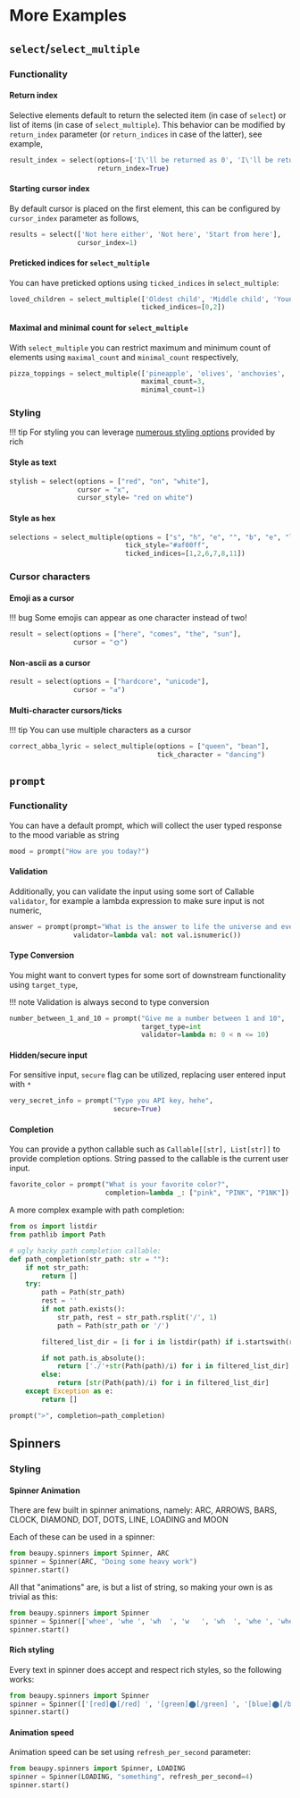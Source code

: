 # More Examples

## `select`/`select_multiple`

### Functionality

#### Return index

Selective elements default to return the selected item (in case of `select`) or list of items (in case of `select_multiple`). This behavior can be modified by `return_index` parameter (or `return_indices` in case of the latter), see example,

```python
result_index = select(options=['I\'ll be returned as 0', 'I\'ll be returned as 1'],
                      return_index=True)
```

#### Starting cursor index

By default cursor is placed on the first element, this can be configured by `cursor_index` parameter as follows,

```python
results = select(['Not here either', 'Not here', 'Start from here'],
                 cursor_index=1)
```

#### Preticked indices for `select_multiple`

You can have preticked options using `ticked_indices` in `select_multiple`:

```python
loved_children = select_multiple(['Oldest child', 'Middle child', 'Youngest Child'],
                                 ticked_indices=[0,2])
```

#### Maximal and minimal count for `select_multiple`

With `select_multiple` you can restrict maximum and minimum count of elements using `maximal_count` and `minimal_count` respectively,

```python
pizza_toppings = select_multiple(['pineapple', 'olives', 'anchovies', 'mozzarella', 'parma ham']
                                 maximal_count=3,
                                 minimal_count=1)
```

### Styling

!!! tip
    For styling you can leverage [numerous styling options](https://rich.readthedocs.io/en/stable/style.html) provided by rich

#### Style as text

```python
stylish = select(options = ["red", "on", "white"],
                 cursor = "x",
                 cursor_style= "red on white")
```

#### Style as hex

```python
selections = select_multiple(options = ["s", "h", "e", "", "b", "e", "l", "i", "e", "v", "e", "d"],
                             tick_style="#af00ff",
                             ticked_indices=[1,2,6,7,8,11])
```

### Cursor characters

#### Emoji as a cursor

!!! bug
    Some emojis can appear as one character instead of two!

```python
result = select(options = ["here", "comes", "the", "sun"],
                cursor = "🌞")
```

#### Non-ascii as a cursor

```python
result = select(options = ["hardcore", "unicode"],
                cursor = "⇉")
```

#### Multi-character cursors/ticks

!!! tip
    You can use multiple characters as a cursor

```python
correct_abba_lyric = select_multiple(options = ["queen", "bean"],
                                     tick_character = "dancing")
```

## `prompt`

### Functionality

You can have a default prompt, which will collect the user typed response to the mood variable as string

```python
mood = prompt("How are you today?")
```

#### Validation

Additionally, you can validate the input using some sort of Callable `validator`, for example a lambda expression to make sure input is not numeric,

```python
answer = prompt(prompt="What is the answer to life the universe and everything?"
                validator=lambda val: not val.isnumeric())

```

#### Type Conversion

You might want to convert types for some sort of downstream functionality using `target_type`,

!!! note
    Validation is always second to type conversion

```python
number_between_1_and_10 = prompt("Give me a number between 1 and 10",
                                 target_type=int
                                 validator=lambda n: 0 < n <= 10)
```

#### Hidden/secure input

For sensitive input, `secure` flag can be utilized, replacing user entered input with `*`

```python
very_secret_info = prompt("Type you API key, hehe",
                          secure=True)
```

#### Completion

You can provide a python callable such as `Callable[[str], List[str]]` to provide completion options. String passed to the callable is the current user input.

```python
favorite_color = prompt("What is your favorite color?",
                        completion=lambda _: ["pink", "PINK", "P1NK"])
```

A more complex example with path completion:

```python
from os import listdir
from pathlib import Path

# ugly hacky path completion callable:
def path_completion(str_path: str = ""):
    if not str_path:
        return []
    try:
        path = Path(str_path)
        rest = ''
        if not path.exists():
            str_path, rest = str_path.rsplit('/', 1)
            path = Path(str_path or '/')

        filtered_list_dir = [i for i in listdir(path) if i.startswith(rest)]

        if not path.is_absolute():
            return ['./'+str(Path(path)/i) for i in filtered_list_dir]
        else:
            return [str(Path(path)/i) for i in filtered_list_dir]
    except Exception as e:
        return []

prompt(">", completion=path_completion)
```


## Spinners

### Styling

#### Spinner Animation

There are few built in spinner animations, namely: ARC, ARROWS, BARS, CLOCK, DIAMOND, DOT, DOTS, LINE, LOADING and MOON

Each of these can be used in a spinner:

```python
from beaupy.spinners import Spinner, ARC
spinner = Spinner(ARC, "Doing some heavy work")
spinner.start()
```

All that "animations" are, is but a list of string, so making your own is as trivial as this:

```python
from beaupy.spinners import Spinner
spinner = Spinner(['whee', 'whe ', 'wh  ', 'w   ', 'wh  ', 'whe ', 'whee'], "Whee!")
spinner.start()
```

#### Rich styling

Every text in spinner does accept and respect rich styles, so the following works:

```python
from beaupy.spinners import Spinner
spinner = Spinner(['[red]⬤[/red] ', '[green]⬤[/green] ', '[blue]⬤[/blue] '], '[pink1]Setting[/pink1] colors!')
spinner.start()
```

#### Animation speed

Animation speed can be set using `refresh_per_second` parameter:

```python
from beaupy.spinners import Spinner, LOADING
spinner = Spinner(LOADING, "something", refresh_per_second=4)
spinner.start()
```
